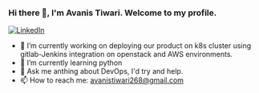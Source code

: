 ### Hi there 👋, I'm Avanis Tiwari. Welcome to my profile.
[
![LinkedIn](https://camo.githubusercontent.com/93ca47e21e17f622a41d26d599e008e4c30b8a322186f18019bc43d54f57b0c9/68747470733a2f2f696d672e736869656c64732e696f2f62616467652f2d4c696e6b6564496e2d3065373661383f7374796c653d666c61742d737175617265266c6f676f3d4c696e6b6564696e266c6f676f436f6c6f723d7768697465)](https://www.linkedin.com/in/avanis-tiwari/)

- 🔭 I’m currently working on deploying our product on k8s cluster using gitlab-Jenkins integration on openstack and AWS environments.
- 🌱 I’m currently learning python
- 💬 Ask me anthing about DevOps, I'd try and help.
- 📫 How to reach me: avanistiwari268@gmail.com
